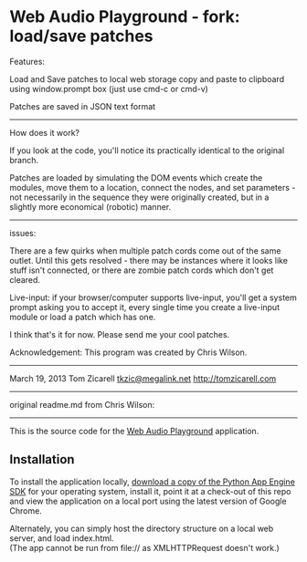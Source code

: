 Web Audio Playground - fork: load/save patches
==========
Features:

Load and Save patches to local web storage
copy and paste to clipboard using window.prompt box (just use cmd-c or cmd-v)

Patches are saved in JSON text format

---

How does it work?

If you look at the code, you'll notice its practically identical to the original branch. 

Patches are loaded by simulating the DOM events which create the modules, move them to a
location, connect the nodes, and set parameters - not necessarily in the sequence they were
originally created, but in a slightly more economical (robotic) manner.

---

issues: 

There are a few quirks when multiple patch cords come out of the same outlet. 
Until this gets resolved - there may be instances where it looks like stuff isn't connected, or 
there are zombie patch cords which don't get cleared.

Live-input: if your browser/computer supports live-input, you'll get a system prompt asking you
to accept it, every single time you create a live-input module or load a patch which has one.

I think that's it for now. Please send me your cool patches.

Acknowledgement: This program was created by Chris Wilson.

---
March 19, 2013
Tom Zicarell
tkzic@megalink.net
http://tomzicarell.com

---

original readme.md from Chris Wilson:

---

This is the source code for the
[Web Audio Playground](http://webaudioplayground.appspot.com/)
application.

## Installation ##

To install the application locally,
[download a copy of the Python App Engine SDK](https://developers.google.com/appengine/downloads)
for your operating system, install it, point it at a check-out of this
repo and view the application on a local port using the latest version of
Google Chrome.

Alternately, you can simply host the directory structure on a local web server, and load index.html.  
(The app cannot be run from file:// as XMLHTTPRequest doesn't work.)